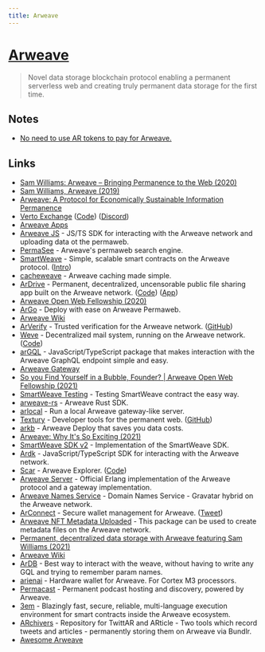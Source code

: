 ```yaml
---
title: Arweave
---
```


# [Arweave](https://www.arweave.org/)

> Novel data storage blockchain protocol enabling a permanent serverless web and creating truly permanent data storage for the first time.

## Notes

- [No need to use AR tokens to pay for Arweave.](https://twitter.com/dabit3/status/1510213010979278849)

## Links

- [Sam Williams: Arweave – Bringing Permanence to the Web (2020)](https://overcast.fm/+RhzYXr_i4)
- [Sam Williams, Arweave (2019)](https://www.youtube.com/watch?v=2TJLYdc-Sq4)
- [Arweave: A Protocol for Economically Sustainable Information Permanence](https://www.arweave.org/yellow-paper.pdf)
- [Verto Exchange](https://verto.exchange/) ([Code](https://github.com/useverto/verto)) ([Discord](https://discord.com/invite/sNgJkMg))
- [Arweave Apps](https://mtfvznw2pwxykoicvxpoe7ao5rp4nhaueueux2bbe4klxankdhra.arweave.net/ZMtcttp9r4U5Aq3e4nwO7F_GnBQlCUvoIScUu4GqGeI/)
- [Arweave JS](https://github.com/ArweaveTeam/arweave-js) - JS/TS SDK for interacting with the Arweave network and uploading data ot the permaweb.
- [PermaSee](https://permasee.com/) - Arweave's permaweb search engine.
- [SmartWeave](https://github.com/ArweaveTeam/SmartWeave) - Simple, scalable smart contracts on the Arweave protocol. ([Intro](https://arweave.medium.com/introducing-smartweave-building-smart-contracts-with-arweave-1fc85cb3b632))
- [cacheweave](https://github.com/johnletey/cacheweave) - Arweave caching made simple.
- [ArDrive](https://ardrive.io/) - Permanent, decentralized, uncensorable public file sharing app built on the Arweave network. ([Code](https://github.com/ardriveapp/ardrive-web)) ([App](https://app.ardrive.io/#/))
- [Arweave Open Web Fellowship (2020)](https://www.youtube.com/playlist?list=PL2nQaVnO6V_P5RsWGTghGH8i6YprL9a5L)
- [ArGo](https://argoapp.live/) - Deploy with ease on Arweave Permaweb.
- [Arweave Wiki](https://arweave.wiki/wiki/Main_Page)
- [ArVerify](https://arverify.org/) - Trusted verification for the Arweave network. ([GitHub](https://github.com/ArVerify))
- [Weve](https://weve.email/) - Decentralized mail system, running on the Arweave network. ([Code](https://github.com/anish-agnihotri/weve))
- [arGQL](https://github.com/johnletey/arGQL) - JavaScript/TypeScript package that makes interaction with the Arweave GraphQL endpoint simple and easy.
- [Arweave Gateway](https://github.com/ArweaveTeam/gateway)
- [So you Find Yourself in a Bubble, Founder? | Arweave Open Web Fellowship (2021)](https://www.youtube.com/watch?v=0YtiN3Qv9aM)
- [SmartWeave Testing](https://github.com/fabianriewe/SmartWeaveTesting) - Testing SmartWeave contract the easy way.
- [arweave-rs](https://github.com/nestdotland/arweave-rs) - Arweave Rust SDK.
- [arlocal](https://github.com/textury/arlocal) - Run a local Arweave gateway-like server.
- [Textury](https://textury.org/) - Developer tools for the permanent web. ([GitHub](https://github.com/textury))
- [arkb](https://github.com/textury/arkb) - Arweave Deploy that saves you data costs.
- [Arweave: Why It's So Exciting (2021)](https://www.youtube.com/watch?v=jKFhHL1geVw)
- [SmartWeave SDK v2](https://github.com/redstone-finance/redstone-smartweave) - Implementation of the SmartWeave SDK.
- [Ardk](https://github.com/textury/ardk) - JavaScript/TypeScript SDK for interacting with the Arweave network.
- [Scar](https://scar.vercel.app/#/) - Arweave Explorer. ([Code](https://github.com/renzholy/scar))
- [Arweave Server](https://github.com/ArweaveTeam/arweave) - Official Erlang implementation of the Arweave protocol and a gateway implementation.
- [Arweave Names Service](https://github.com/decentldotland/ANS) - Domain Names Service - Gravatar hybrid on the Arweave network.
- [ArConnect](https://arconnect.io/) - Secure wallet management for Arweave. ([Tweet](https://twitter.com/dabit3/status/1447258181730713608))
- [Arweave NFT Metadata Uploaded](https://github.com/thuglabs/arweave-image-uploader) - This package can be used to create metadata files on the Arweave network.
- [Permanent, decentralized data storage with Arweave featuring Sam Williams (2021)](https://www.youtube.com/watch?v=8wwXoj_Lqi8)
- [Arweave Wiki](https://arwiki.wiki/#/en/main)
- [ArDB](https://github.com/textury/ardb) - Best way to interact with the weave, without having to write any GQL and trying to remember param names.
- [arienai](https://github.com/littledivy/arienai) - Hardware wallet for Arweave. For Cortex M3 processors.
- [Permacast](https://github.com/xylophonez/permacast) - Permanent podcast hosting and discovery, powered by Arweave.
- [3em](https://github.com/three-em/3em) - Blazingly fast, secure, reliable, multi-language execution environment for smart contracts inside the Arweave ecosystem.
- [ARchivers](https://github.com/Bundlr-Network/ARchivers) - Repository for TwittAR and ARticle - Two tools which record tweets and articles - permanently storing them on Arweave via Bundlr.
- [Awesome Arweave](https://github.com/bitruss/awesome-arweave)